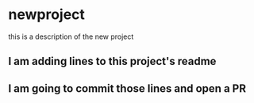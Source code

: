 # newproject 
this is a description of the new project 
## I am adding lines to this project's readme
## I am going to commit those lines and open a PR
